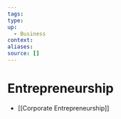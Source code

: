 ```yaml
---
tags:
type:
up:
  - Business
context:
aliases:
source: []
---
```


# Entrepreneurship

- [[Corporate Entrepreneurship]]
